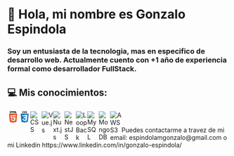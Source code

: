# :rocket: Hola, mi nombre es Gonzalo Espindola

### Soy un entusiasta de la tecnologia, mas en especifico de desarrollo web. Actualmente cuento con +1 año de experiencia formal como desarrollador FullStack.

## 💻 Mis conocimientos: ##

### 
<a title="HTML5" href="https://www.w3.org/html/" target="_blank"><img align="left" alt="HTML5" width="26px" src="https://raw.githubusercontent.com/github/explore/80688e429a7d4ef2fca1e82350fe8e3517d3494d/topics/html/html.png" /></a>
<a title="CSS" href="https://developer.mozilla.org/en-US/docs/Web/CSS" target="_blank"><img align="left" alt="CSS" width="26px" src="https://raw.githubusercontent.com/github/explore/80688e429a7d4ef2fca1e82350fe8e3517d3494d/topics/css/css.png" /></a>
<a title="TailwindCSS" href="https://tailwindcss.com/" target="_blank"><img align="left" alt="CSS" width="26px" src="https://static-00.iconduck.com/assets.00/tailwind-css-icon-2048x1229-u8dzt4uh.png" /></a>
<a title="Vue.js" href="https://vuejs.org/" target="_blank"><img align="left" alt="Vue.js" width="26px" src="https://vuejs.org/images/logo.png" /></a>
<a title="Nuxt.js" href="https://nuxtjs.org/" target="_blank"><img align="left" alt="Nuxt.js" width="26px" src="https://nuxt.com/assets/design-kit/icon-green.svg" /></a>
<a title="NestJS" href="https://nestjs.com/" target="_blank"><img align="left" alt="NestJS" width="26px" src="https://static-00.iconduck.com/assets.00/nestjs-icon-2048x2040-3rrvcej8.png" /></a>
<a title="LoopBack" href="https://loopback.io/" target="_blank"><img align="left" alt="LoopBack" width="26px" src="https://static-00.iconduck.com/assets.00/loopback-icon-447x512-anbbqgul.png" /></a>
<a title="MySQL" href="https://www.mysql.com/" target="_blank"><img align="left" alt="MySQL" width="26px" src="https://www.mysql.com/common/logos/logo-mysql-170x115.png" /></a>
<a title="MongoDB" href="https://www.mongodb.com/" target="_blank"><img align="left" alt="MongoDB" width="26px" src="https://www.svgrepo.com/show/331488/mongodb.svg" /></a>
<a title="AWS S3" href="https://aws.amazon.com/s3/" target="_blank"><img align="left" alt="AWS S3" width="26px" src="https://aws.amazon.com/favicon.ico" /></a>

<br />
<br />
Puedes contactarme a travez de mi email: espindolamgonzalo@gmail.com o mi Linkedin https://www.linkedin.com/in/gonzalo-espindola/
